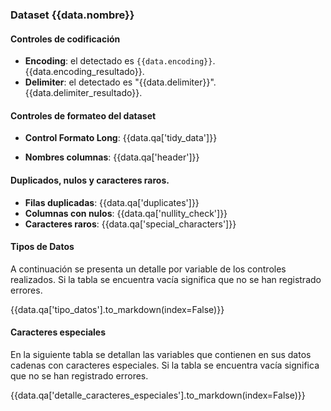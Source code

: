 

### Dataset {{data.nombre}} 

#### Controles de codificación

*   **Encoding**: el detectado es `{{data.encoding}}`. {{data.encoding_resultado}}. 
*   **Delimiter**: el detectado es "{{data.delimiter}}". {{data.delimiter_resultado}}. 

#### Controles de formateo del dataset

*   **Control Formato Long**: {{data.qa['tidy_data']}}

*   **Nombres columnas**: {{data.qa['header']}}

#### Duplicados, nulos y caracteres raros. 

*   **Filas duplicadas**: {{data.qa['duplicates']}}
*   **Columnas con nulos**: {{data.qa['nullity_check']}}
*   **Caracteres raros**: {{data.qa['special_characters']}}

#### Tipos de Datos 

A continuación se presenta un detalle por variable de los controles realizados. 
Si la tabla se encuentra vacía significa que no se han registrado errores. 

{{data.qa['tipo_datos'].to_markdown(index=False)}}


#### Caracteres especiales 

En la siguiente tabla se detallan las variables que contienen en sus datos cadenas con caracteres especiales.
Si la tabla se encuentra vacía significa que no se han registrado errores.  

{{data.qa['detalle_caracteres_especiales'].to_markdown(index=False)}}


